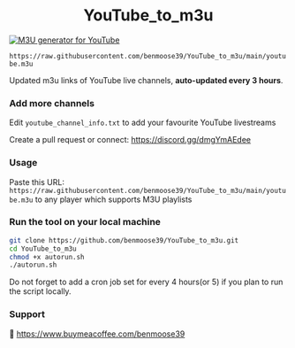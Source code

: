 
<h1 align="center"> YouTube_to_m3u </h1>

[![M3U generator for YouTube](https://github.com/gift4bd/yt_to_m3u/actions/workflows/m3u_Generator.yml/badge.svg)](https://github.com/gift4bd/yt_to_m3u/actions/workflows/m3u_Generator.yml)

`https://raw.githubusercontent.com/benmoose39/YouTube_to_m3u/main/youtube.m3u`

Updated m3u links of YouTube live channels, **auto-updated every 3 hours**.


### Add more channels
Edit `youtube_channel_info.txt` to add your favourite YouTube livestreams

Create a pull request or connect: https://discord.gg/dmgYmAEdee

### Usage
Paste this URL: `https://raw.githubusercontent.com/benmoose39/YouTube_to_m3u/main/youtube.m3u` to any player which supports M3U playlists

### Run the tool on your local machine
``` bash
git clone https://github.com/benmoose39/YouTube_to_m3u.git
cd YouTube_to_m3u
chmod +x autorun.sh
./autorun.sh
```

Do not forget to add a cron job set for every 4 hours(or 5) if you plan to run the script locally.

### Support

🙂 https://www.buymeacoffee.com/benmoose39
